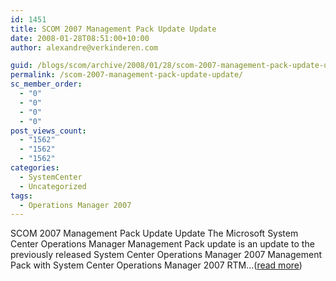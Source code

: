 ```yaml
---
id: 1451
title: SCOM 2007 Management Pack Update Update
date: 2008-01-28T08:51:00+10:00
author: alexandre@verkinderen.com

guid: /blogs/scom/archive/2008/01/28/scom-2007-management-pack-update-update.aspx
permalink: /scom-2007-management-pack-update-update/
sc_member_order:
  - "0"
  - "0"
  - "0"
  - "0"
post_views_count:
  - "1562"
  - "1562"
  - "1562"
categories:
  - SystemCenter
  - Uncategorized
tags:
  - Operations Manager 2007
---
```

SCOM 2007 Management Pack Update Update The Microsoft System Center Operations Manager Management Pack update is an update to the previously released System Center Operations Manager 2007 Management Pack with System Center Operations Manager 2007 RTM&#8230;([read more](http://trycatch.be/blogs/scug/archive/2008/01/28/scom-2007-management-pack-update-update.aspx))<img src="http://trycatch.be/aggbug.aspx?PostID=347" width="1" height="1" />
